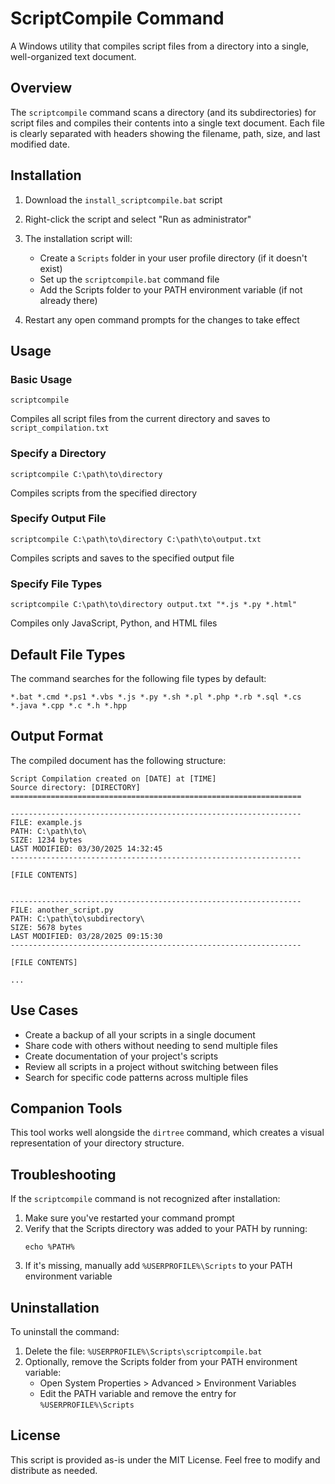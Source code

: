 # ScriptCompile Command

A Windows utility that compiles script files from a directory into a single, well-organized text document.

## Overview

The `scriptcompile` command scans a directory (and its subdirectories) for script files and compiles their contents into a single text document. Each file is clearly separated with headers showing the filename, path, size, and last modified date.

## Installation

1. Download the `install_scriptcompile.bat` script
2. Right-click the script and select "Run as administrator"
3. The installation script will:
   - Create a `Scripts` folder in your user profile directory (if it doesn't exist)
   - Set up the `scriptcompile.bat` command file
   - Add the Scripts folder to your PATH environment variable (if not already there)

4. Restart any open command prompts for the changes to take effect

## Usage

### Basic Usage

```
scriptcompile
```
Compiles all script files from the current directory and saves to `script_compilation.txt`

### Specify a Directory

```
scriptcompile C:\path\to\directory
```
Compiles scripts from the specified directory

### Specify Output File

```
scriptcompile C:\path\to\directory C:\path\to\output.txt
```
Compiles scripts and saves to the specified output file

### Specify File Types

```
scriptcompile C:\path\to\directory output.txt "*.js *.py *.html"
```
Compiles only JavaScript, Python, and HTML files

## Default File Types

The command searches for the following file types by default:
```
*.bat *.cmd *.ps1 *.vbs *.js *.py *.sh *.pl *.php *.rb *.sql *.cs *.java *.cpp *.c *.h *.hpp
```

## Output Format

The compiled document has the following structure:

```
Script Compilation created on [DATE] at [TIME]
Source directory: [DIRECTORY]
=================================================================

-----------------------------------------------------------------
FILE: example.js
PATH: C:\path\to\
SIZE: 1234 bytes
LAST MODIFIED: 03/30/2025 14:32:45
-----------------------------------------------------------------

[FILE CONTENTS]


-----------------------------------------------------------------
FILE: another_script.py
PATH: C:\path\to\subdirectory\
SIZE: 5678 bytes
LAST MODIFIED: 03/28/2025 09:15:30
-----------------------------------------------------------------

[FILE CONTENTS]

...
```

## Use Cases

- Create a backup of all your scripts in a single document
- Share code with others without needing to send multiple files
- Create documentation of your project's scripts
- Review all scripts in a project without switching between files
- Search for specific code patterns across multiple files

## Companion Tools

This tool works well alongside the `dirtree` command, which creates a visual representation of your directory structure.

## Troubleshooting

If the `scriptcompile` command is not recognized after installation:

1. Make sure you've restarted your command prompt
2. Verify that the Scripts directory was added to your PATH by running:
   ```
   echo %PATH%
   ```
3. If it's missing, manually add `%USERPROFILE%\Scripts` to your PATH environment variable

## Uninstallation

To uninstall the command:

1. Delete the file: `%USERPROFILE%\Scripts\scriptcompile.bat`
2. Optionally, remove the Scripts folder from your PATH environment variable:
   - Open System Properties > Advanced > Environment Variables
   - Edit the PATH variable and remove the entry for `%USERPROFILE%\Scripts`

## License

This script is provided as-is under the MIT License. Feel free to modify and distribute as needed.
